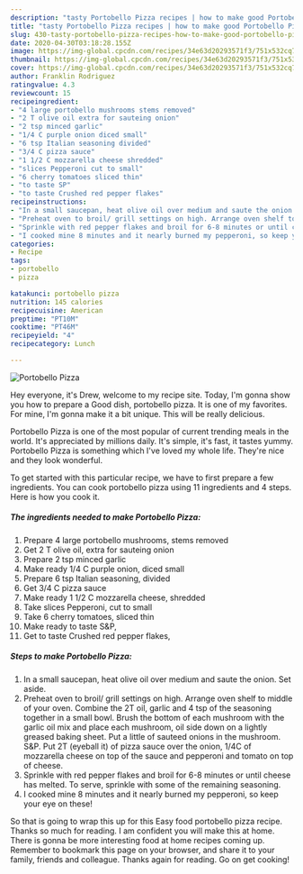 ```yaml
---
description: "tasty Portobello Pizza recipes | how to make good Portobello Pizza"
title: "tasty Portobello Pizza recipes | how to make good Portobello Pizza"
slug: 430-tasty-portobello-pizza-recipes-how-to-make-good-portobello-pizza
date: 2020-04-30T03:18:28.155Z
image: https://img-global.cpcdn.com/recipes/34e63d20293571f3/751x532cq70/portobello-pizza-recipe-main-photo.jpg
thumbnail: https://img-global.cpcdn.com/recipes/34e63d20293571f3/751x532cq70/portobello-pizza-recipe-main-photo.jpg
cover: https://img-global.cpcdn.com/recipes/34e63d20293571f3/751x532cq70/portobello-pizza-recipe-main-photo.jpg
author: Franklin Rodriguez
ratingvalue: 4.3
reviewcount: 15
recipeingredient:
- "4 large portobello mushrooms stems removed"
- "2 T olive oil extra for sauteing onion"
- "2 tsp minced garlic"
- "1/4 C purple onion diced small"
- "6 tsp Italian seasoning divided"
- "3/4 C pizza sauce"
- "1 1/2 C mozzarella cheese shredded"
- "slices Pepperoni cut to small"
- "6 cherry tomatoes sliced thin"
- "to taste SP"
- "to taste Crushed red pepper flakes"
recipeinstructions:
- "In a small saucepan, heat olive oil over medium and saute the onion. Set aside."
- "Preheat oven to broil/ grill settings on high. Arrange oven shelf to middle of your oven. Combine the 2T oil, garlic and 4 tsp of the seasoning together in a small bowl. Brush the bottom of each mushroom with the garlic oil mix and place each mushroom, oil side down on a lightly greased baking sheet. Put a little of sauteed onions in the mushroom. S&amp;P. Put 2T (eyeball it) of pizza sauce over the onion, 1/4C of mozzarella cheese on top of the sauce and pepperoni and tomato on top of cheese."
- "Sprinkle with red pepper flakes and broil for 6-8 minutes or until cheese has melted. To serve, sprinkle with some of the remaining seasoning."
- "I cooked mine 8 minutes and it nearly burned my pepperoni, so keep your eye on these!"
categories:
- Recipe
tags:
- portobello
- pizza

katakunci: portobello pizza 
nutrition: 145 calories
recipecuisine: American
preptime: "PT10M"
cooktime: "PT46M"
recipeyield: "4"
recipecategory: Lunch

---
```



![Portobello Pizza](https://img-global.cpcdn.com/recipes/34e63d20293571f3/751x532cq70/portobello-pizza-recipe-main-photo.jpg)

Hey everyone, it's Drew, welcome to my recipe site. Today, I'm gonna show you how to prepare a Good dish, portobello pizza. It is one of my favorites. For mine, I'm gonna make it a bit unique. This will be really delicious.



Portobello Pizza is one of the most popular of current trending meals in the world. It's appreciated by millions daily. It's simple, it's fast, it tastes yummy. Portobello Pizza is something which I've loved my whole life. They're nice and they look wonderful.


To get started with this particular recipe, we have to first prepare a few ingredients. You can cook portobello pizza using 11 ingredients and 4 steps. Here is how you cook it.

<!--inarticleads1-->

##### The ingredients needed to make Portobello Pizza:

1. Prepare 4 large portobello mushrooms, stems removed
1. Get 2 T olive oil, extra for sauteing onion
1. Prepare 2 tsp minced garlic
1. Make ready 1/4 C purple onion, diced small
1. Prepare 6 tsp Italian seasoning, divided
1. Get 3/4 C pizza sauce
1. Make ready 1 1/2 C mozzarella cheese, shredded
1. Take slices Pepperoni, cut to small
1. Take 6 cherry tomatoes, sliced thin
1. Make ready to taste S&amp;P,
1. Get to taste Crushed red pepper flakes,




<!--inarticleads2-->

##### Steps to make Portobello Pizza:

1. In a small saucepan, heat olive oil over medium and saute the onion. Set aside.
1. Preheat oven to broil/ grill settings on high. Arrange oven shelf to middle of your oven. Combine the 2T oil, garlic and 4 tsp of the seasoning together in a small bowl. Brush the bottom of each mushroom with the garlic oil mix and place each mushroom, oil side down on a lightly greased baking sheet. Put a little of sauteed onions in the mushroom. S&amp;P. Put 2T (eyeball it) of pizza sauce over the onion, 1/4C of mozzarella cheese on top of the sauce and pepperoni and tomato on top of cheese.
1. Sprinkle with red pepper flakes and broil for 6-8 minutes or until cheese has melted. To serve, sprinkle with some of the remaining seasoning.
1. I cooked mine 8 minutes and it nearly burned my pepperoni, so keep your eye on these!




So that is going to wrap this up for this Easy food portobello pizza recipe. Thanks so much for reading. I am confident you will make this at home. There is gonna be more interesting food at home recipes coming up. Remember to bookmark this page on your browser, and share it to your family, friends and colleague. Thanks again for reading. Go on get cooking!
